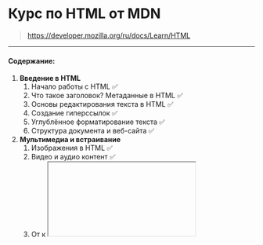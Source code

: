 # Курс по HTML от MDN

> https://developer.mozilla.org/ru/docs/Learn/HTML
___

#### Содержание:

1. **Введение в HTML**
    1. Начало работы с HTML ✅
    2. Что такое заголовок? Метаданные в HTML ✅
    3. Основы редактирования текста в HTML ✅
    4. Создание гиперссылок ✅
    5. Углублённое форматирование текста ✅
    6. Структура документа и веб-сайта ✅
2. **Мультимедиа и встраивание**
    1. Изображения в HTML ✅
    2. Видео и аудио контент ✅
    3. От <object> к <iframe> — другие технологии встраивания ✅
    4. Добавление векторной графики в Веб ✅
    5. Адаптивные изображения ✅
3. **HTML Таблицы**
4. **HTML Формы**